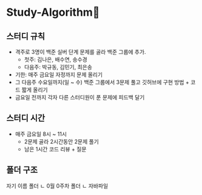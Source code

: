 # Study-Algorithm📔

## 스터디 규칙
* 격주로 3명이 백준 실버 단계 문제를 골라 백준 그룹에 추가. 
    * 첫주: 김나은, 배수연, 송수경
    * 다음주: 박규동, 김민기, 최은송
* 기한: 매주 금요일 자정까지 문제 올리기 
* 그 다음주 수요일까지(일 ~ 수) 백준 그룹에서 3문제 풀고 깃허브에 구현 방법 + 코드 짧게 올리기
* 금요일 전까지 각자 다른 스터디원이 푼 문제에 피드백 달기 


## 스터디 시간
* 매주 금요일 8시 ~ 11시
    * 2문제 골라 2시간동안 2문제 풀기
    * 남은 1시간 코드 리뷰 + 질문
    
    
## 폴더 구조
자기 이름 폴더
   ㄴ 0월 0주차 폴더
      ㄴ 자바파일           
